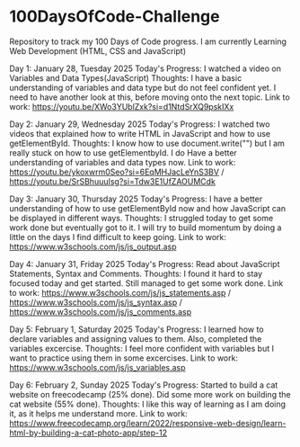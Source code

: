# 100DaysOfCode-Challenge
Repository to track my 100 Days of Code progress.
I am currently Learning Web Development (HTML, CSS and JavaScript)

Day 1: January 28, Tuesday 2025
Today's Progress: I watched a video on Variables and Data Types(JavaScript)
Thoughts: I have a basic understanding of variables and data type but do not feel confident yet. I need to have another look at this, before moving onto the next topic.
Link to work: https://youtu.be/XWo3YUblZxk?si=d1NtdSrXQ9pskIXx

Day 2: January 29, Wednesday 2025
Today's Progress: I watched two videos that explained how to write HTML in JavaScript and how to use getElementById.
Thoughts: I know how to use document.write("") but I am really stuck on how to use getElementbyId. I do Have a better understanding of variables and data types now.
Link to work: https://youtu.be/ykoxwrm0Seo?si=6EqMHJacLeYnS3BV / https://youtu.be/SrSBhuuuIsg?si=Tdw3E1UfZAOUMCdk

Day 3: January 30, Thursday 2025
Today's Progress: I have a better understanding of how to use getElementById now and how JavaScript can be displayed in different ways.
Thoughts: I struggled today to get some work done but eventually got to it. I will try to build momentum by doing a little on the days I find difficult to keep going.
Link to work: https://www.w3schools.com/js/js_output.asp

Day 4: January 31, Friday 2025
Today's Progress: Read about JavaScript Statements, Syntax and Comments. 
Thoughts: I found it hard to stay focused today and get started. Still managed to get some work done.
Link to work: https://www.w3schools.com/js/js_statements.asp / https://www.w3schools.com/js/js_syntax.asp / https://www.w3schools.com/js/js_comments.asp

Day 5: February 1, Saturday 2025
Today's Progress: I learned how to declare variables and assigning values to them. Also, completed the variables excercise.
Thoughts: I feel more confident with variables but I want to practice using them in some excercises. 
Link to work: https://www.w3schools.com/js/js_variables.asp

Day 6: February 2, Sunday 2025
Today's Progress: Started to build a cat website on freecodecamp (25% done). Did some more work on building the cat website (55% done).
Thoughts: I like this way of learning as I am doing it, as it helps me understand more.
Link to work: https://www.freecodecamp.org/learn/2022/responsive-web-design/learn-html-by-building-a-cat-photo-app/step-12
